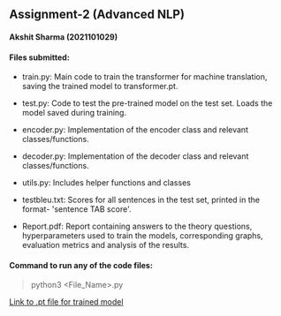 ## Assignment-2 (Advanced NLP)
#### Akshit Sharma (2021101029)

#### Files submitted:
- train.py: Main code to train the transformer for machine
translation, saving the trained model to transformer.pt.

- test.py: Code to test the pre-trained model on the test set.
Loads the model saved during training.

- encoder.py: Implementation of the encoder class and relevant classes/functions.

- decoder.py: Implementation of the decoder class and relevant classes/functions.

- utils.py: Includes helper functions and classes

- testbleu.txt: Scores for all sentences in the test set, printed
in the format- 'sentence TAB score'.

- Report.pdf: Report containing answers to the theory questions, hyperparameters used to train the models, corresponding graphs, evaluation metrics and analysis of the results.

#### Command to run any of the code files:
> python3 <File_Name>.py

[Link to .pt file for trained model](https://drive.google.com/file/d/1tz0DOoDAWCY8TdTFmtiiNebQebuIh-XI/view?usp=drive_link)